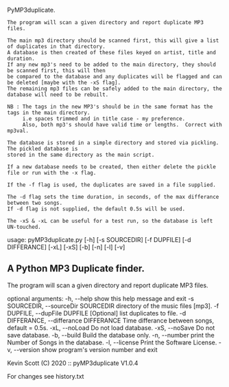  PyMP3duplicate.

    The program will scan a given directory and report duplicate MP3 files.

    The main mp3 directory should be scanned first, this will give a list of duplicates in that directory.
    A database is then created of these files keyed on artist, title and duration.
    If any new mp3's need to be added to the main directory, they should be scanned first, this will then
    be compared to the database and any duplicates will be flagged and can be deleted [maybe with the -xS flag].
    The remaining mp3 files can be safely added to the main directory, the database will need to be rebuilt.

    NB : The tags in the new MP3's should be in the same format has the tags in the main directory.
         i.e spaces trimmed and in title case - my preference.
         Also, both mp3's should have valid time or lengths.  Correct with mp3val.

    The database is stored in a simple directory and stored via pickling.  The pickled database is
    stored in the same directory as the main script.

    If a new database needs to be created, then either delete the pickle file or run with the -x flag.

    If the -f flag is used, the duplicates are saved in a file supplied.

    The -d flag sets the time duration, in seconds, of the max differance between two songs.
    If -d flag is not supplied, the default 0.5s will be used.
    
    The -xS & -xL can be useful for a test run, so the database is left UN-touched.


usage: pyMP3duplicate.py [-h] [-s SOURCEDIR] [-f DUPFILE] [-d DIFFERANCE] [-xL] [-xS] [-b] [-n] [-l] [-v]

A Python MP3 Duplicate finder.
-----------------------
The program will scan a given directory and report duplicate MP3 files.

optional arguments:
  -h, --help            show this help message and exit
  -s SOURCEDIR, --sourceDir SOURCEDIR
                        directory of the music files [mp3].
  -f DUPFILE, --dupFile DUPFILE
                        [Optional] list duplicates to file.
  -d DIFFERANCE, --differance DIFFERANCE
                        Time differance between songs, default = 0.5s.
  -xL, --noLoad         Do not load database.
  -xS, --noSave         Do not save database.
  -b, --build           Build the database only.
  -n, --number          print the Number of Songs in the database.
  -l, --license         Print the Software License.
  -v, --version         show program's version number and exit

 Kevin Scott (C) 2020 :: pyMP3duplicate V1.0.4




For changes see history.txt
